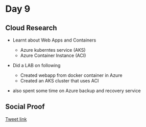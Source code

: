 # Day 9

## Cloud Research

- Learnt about Web Apps and Containers
    - Azure kuberntes service (AKS)
    - Azure Container Instance (ACI)

- Did a LAB on following
    - Created webapp from docker container in Azure
    - Created an AKS cluster that uses ACI
- also spent some time on Azure backup and recovery service


## Social Proof

[Tweet link](https://twitter.com/Just4JAG/status/1341130662468853762)
